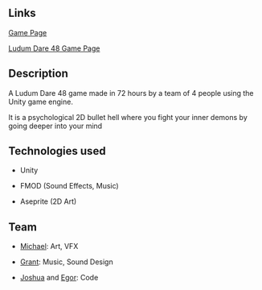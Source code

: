 ## Links

[Game Page](https://michaelyount.itch.io/deeper-into-the-mind)

[Ludum Dare 48 Game Page](https://ldjam.com/events/ludum-dare/48/deeper-into-the-mind)

## Description

A Ludum Dare 48 game made in 72 hours by a team of 4 people using the Unity game engine.

It is a psychological 2D bullet hell where you fight your inner demons by going deeper into your mind

## Technologies used

* Unity

* FMOD (Sound Effects, Music)

* Aseprite (2D Art)

## Team

* [Michael](https://github.com/Michael-Yount): Art, VFX

* [Grant](https://github.com/grantyoumanywishes): Music, Sound Design

* [Joshua](https://github.com/JoshuaKetterl) and [Egor](https://github.com/Videt): Code
